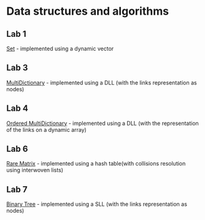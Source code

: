 # Data structures and algorithms
## Lab 1
[Set](https://github.com/ciuiseb/UBB/tree/main/Semestrul%202/SDA/lab%201) - implemented using a dynamic vector

## Lab 3 
[MultiDictionary](https://github.com/ciuiseb/UBB/tree/main/Semestrul%202/SDA/lab%203) - implemented using a DLL (with the links representation as nodes)

## Lab 4
[Ordered MultiDictionary](https://github.com/ciuiseb/UBB/tree/main/Semestrul%202/SDA/lab%204) - implemented using a DLL (with the representation of the links on a dynamic array)

## Lab 6
[Rare Matrix](https://github.com/ciuiseb/UBB/tree/main/Semestrul%202/SDA/lab%206) - implemented using a hash table(with collisions resolution using interwoven lists)

## Lab 7
[Binary Tree](https://github.com/ciuiseb/UBB/tree/main/Semestrul%202/SDA/lab%207) - implemented using a SLL (with the links representation as nodes)
